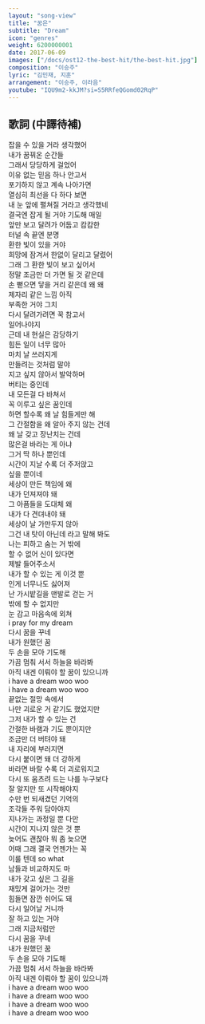 ```yaml
---
layout: "song-view"
title: "꿈은"
subtitle: "Dream"
icon: "genres"
weight: 6200000001
date: 2017-06-09
images: ["/docs/ost12-the-best-hit/the-best-hit.jpg"]
composition: "이승주"
lyric: "김민재, 지훈"
arrangement: "이승주, 이라음"
youtube: "IQU9m2-kkJM?si=S5RRfeQGomd02RqP"
---
```


## 歌詞 (中譯待補)

잡을 수 있을 거라 생각했어  
내가 꿈꿔온 순간들  
그래서 당당하게 걸었어  
이유 없는 믿음 하나 안고서  
포기하지 않고 계속 나아가면  
열심히 최선을 다 하다 보면  
내 눈 앞에 펼쳐질 거라고 생각했네  
결국엔 잡게 될 거야 기도해 매일  
앞만 보고 달려가 어둡고 캄캄한  
터널 속 끝엔 분명  
환한 빛이 있을 거야  
희망에 잠겨서 한없이 달리고 달렸어  
그래 그 환한 빛이 보고 싶어서  
정말 조금만 더 가면 될 것 같은데  
손 뻗으면 닿을 거리 같은데 왜 왜  
제자리 같은 느낌 아직  
부족한 거야 그치  
다시 달려가려면 꾹 참고서  
일어나야지  
근데 내 현실은 감당하기  
힘든 일이 너무 많아  
마치 날 쓰러지게  
만들려는 것처럼 말야  
지고 싶지 않아서 발악하며  
버티는 중인데  
내 모든걸 다 바쳐서  
꼭 이루고 싶은 꿈인데  
하면 할수록 왜 날 힘들게만 해  
그 간절함을 왜 알아 주지 않는 건데  
왜 날 갖고 장난치는 건데  
많은걸 바라는 게 아냐  
그거 딱 하나 뿐인데  
시간이 지날 수록 더 주저앉고  
싶을 뿐이네  
세상이 만든 책임에 왜  
내가 던져져야 돼  
그 아픔들을 도대체 왜  
내가 다 견뎌내야 돼  
세상이 날 가만두지 않아  
그건 내 탓이 아닌데 라고 말해 봐도  
나는 피하고 숨는 거 밖에  
할 수 없어 신이 있다면  
제발 들어주소서  
내가 할 수 있는 게 이것 뿐  
인게 너무나도 싫어져  
난 가시밭길을 맨발로 걷는 거  
밖에 할 수 없지만  
눈 감고 마음속에 외쳐  
i pray for my dream  
다시 꿈을 꾸네  
내가 원했던 꿈  
두 손을 모아 기도해  
가끔 멈춰 서서 하늘을 바라봐  
아직 내겐 이뤄야 할 꿈이 있으니까  
i have a dream woo woo  
i have a dream woo woo  
끝없는 절망 속에서  
나만 괴로운 거 같기도 했었지만  
그저 내가 할 수 있는 건  
간절한 바램과 기도 뿐이지만  
조금만 더 버텨야 돼  
내 자리에 부러지면  
다시 붙이면 돼 더 강하게  
바라면 바랄 수록 더 괴로워지고  
다시 또 움츠려 드는 나를 누구보다  
잘 알지만 또 시작해야지  
수만 번 되새겼던 기억의  
조각들 주워 담아야지  
지나가는 과정일 뿐 다만  
시간이 지나지 않은 것 뿐  
늦어도 괜찮아 뭐 좀 늦으면  
어때 그래 결국 언젠가는 꼭  
이룰 텐데 so what  
남들과 비교하지도 마  
내가 갖고 싶은 그 길을  
재밌게 걸어가는 것만  
힘들면 잠깐 쉬어도 돼  
다시 일어날 거니까  
잘 하고 있는 거야  
그래 지금처럼만  
다시 꿈을 꾸네  
내가 원했던 꿈  
두 손을 모아 기도해  
가끔 멈춰 서서 하늘을 바라봐  
아직 내겐 이뤄야 할 꿈이 있으니까  
i have a dream woo woo  
i have a dream woo woo  
i have a dream woo woo  
i have a dream woo woo  
